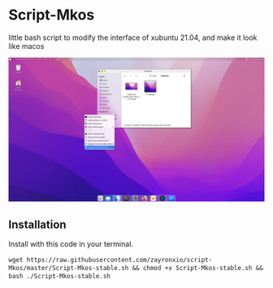 # Script-Mkos
little bash script to modify the interface of xubuntu 21.04, and make it look like macos


[![](https://raw.githubusercontent.com/zayronxio/script-Mkos/master/preview/01.png)](https://raw.githubusercontent.com/zayronxio/script-Mkos/master/preview/01.png "Demo")

## Installation



Install with this code in your terminal.

```
wget https://raw.githubusercontent.com/zayronxio/script-Mkos/master/Script-Mkos-stable.sh && chmod +x Script-Mkos-stable.sh && bash ./Script-Mkos-stable.sh 
```
